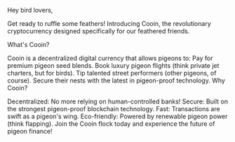 Hey bird lovers,

Get ready to ruffle some feathers! Introducing Cooin, the revolutionary cryptocurrency designed specifically for our feathered friends.

What's Cooin?

Cooin is a decentralized digital currency that allows pigeons to:
Pay for premium pigeon seed blends.
Book luxury pigeon flights (think private jet charters, but for birds).
Tip talented street performers (other pigeons, of course).
Secure their nests with the latest in pigeon-proof technology.
Why Cooin?

Decentralized: No more relying on human-controlled banks!
Secure: Built on the strongest pigeon-proof blockchain technology.
Fast: Transactions are swift as a pigeon's wing.
Eco-friendly: Powered by renewable pigeon power (think flapping).
Join the Cooin flock today and experience the future of pigeon finance!


